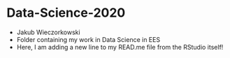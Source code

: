 # Data-Science-2020
- Jakub Wieczorkowski
- Folder containing my work in Data Science in EES
- Here, I am adding a new line to my READ.me file from the RStudio itself!
